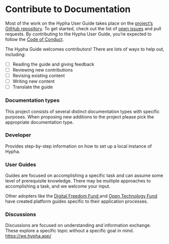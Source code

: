 # Contribute to Documentation

Most of the work on the Hypha User Guide takes place on the [project’s GitHub repository](https://github.com/HyphaApp/hypha-docs/). To get started, check out the list of [open issues](https://github.com/HyphaApp/hypha-docs/issues) and pull requests. By contributing to the Hypha User Guide, you’re expected to follow the [Code of Conduct](https://docs.hypha.app/contributors/codeofconduct).

The Hypha Guide welcomes contributors! There are lots of ways to help out, including:

* [ ] Reading the guide and giving feedback
* [ ] Reviewing new contributions
* [ ] Revising existing content
* [ ] Writing new content
* [ ] Translate the guide

### Documentation types

This project consists of several distinct documentation types with specific purposes. When proposing new additions to the project please pick the appropriate documentation type.

### Developer

Provides step-by-step information on how to set up a local instance of Hypha.

### User Guides

Guides are focused on accomplishing a specific task and can assume some level of prerequisite knowledge. There may be multiple approaches to accomplishing a task, and we welcome your input.

Other adopters like the [Digital Freedom Fund ](https://apply.hypha.digitalfreedomfund.org/)and [Open Technology Fund](https://guide.opentech.fund/application-platform-guidance) have created platform guides specific to their application processes.&#x20;

### Discussions

Discussions are focused on understanding and information exchange. These explore a specific topic without a specific goal in mind. https://we.hypha.app/
